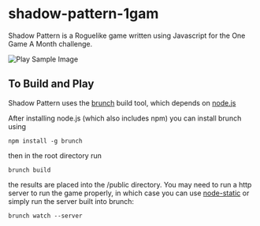 shadow-pattern-1gam
===================

Shadow Pattern is a Roguelike game written using Javascript for the One Game A Month challenge.

![Play Sample Image](http://i.imgur.com/eXRt9uu.png)

## To Build and Play
Shadow Pattern uses the [brunch](http://brunch.io) build tool, which depends on [node.js](http://nodejs.org)

After installing node.js (which also includes npm) you can install brunch using

	npm install -g brunch

then in the root directory run

	brunch build

the results are placed into the /public directory. You may need to run a http server to run the game properly, in which case you can
use [node-static](https://github.com/cloudhead/node-static) or simply run the server built into brunch:

	brunch watch --server

